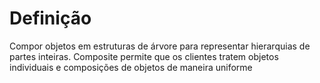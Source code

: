 # Definição
Compor objetos em estruturas de árvore para representar hierarquias de partes inteiras. Composite permite que os clientes tratem objetos individuais e composições de objetos de maneira uniforme
